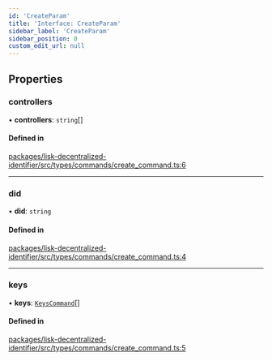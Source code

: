 ```yaml
---
id: 'CreateParam'
title: 'Interface: CreateParam'
sidebar_label: 'CreateParam'
sidebar_position: 0
custom_edit_url: null
---
```


## Properties

### controllers

• **controllers**: `string`[]

#### Defined in

[packages/lisk-decentralized-identifier/src/types/commands/create_command.ts:6](https://github.com/aldhosutra/lisk-did/blob/2b84b93/packages/lisk-decentralized-identifier/src/types/commands/create_command.ts#L6)

---

### did

• **did**: `string`

#### Defined in

[packages/lisk-decentralized-identifier/src/types/commands/create_command.ts:4](https://github.com/aldhosutra/lisk-did/blob/2b84b93/packages/lisk-decentralized-identifier/src/types/commands/create_command.ts#L4)

---

### keys

• **keys**: [`KeysCommand`](KeysCommand.md)[]

#### Defined in

[packages/lisk-decentralized-identifier/src/types/commands/create_command.ts:5](https://github.com/aldhosutra/lisk-did/blob/2b84b93/packages/lisk-decentralized-identifier/src/types/commands/create_command.ts#L5)

